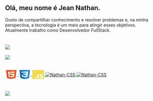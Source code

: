 ## Olá, meu nome é Jean Nathan.
Gosto de compartilhar conhecimento e resolver problemas e, na minha perspectiva, a tecnologia é um meio para atingir esses objetivos. Atualmente trabalho como Desenvolvedor FullStack.

#
![](https://github-readme-streak-stats.herokuapp.com/?user=jean-nathan&theme=tokyonight&hide_border=false)<br/>

<a href="https://github.com/jean-nathan"><img height="196em" src="https://github-readme-stats.vercel.app/api/top-langs/?username=jean-nathan&layout=compact&langs_count=7&theme=tokyonight"/>

<div style="display: inline_block"><br>
  <img align="center" alt="Nathan-HTML" height="30" width="40" src="https://raw.githubusercontent.com/devicons/devicon/master/icons/html5/html5-original.svg">
  <img align="center" alt="Nathan-CSS" height="30" width="40" src="https://raw.githubusercontent.com/devicons/devicon/master/icons/css3/css3-original.svg">
  <img align="center" alt="Nathan-Js" height="30" width="40" src="https://raw.githubusercontent.com/devicons/devicon/master/icons/javascript/javascript-plain.svg">
  <img align="center" alt="Nathan-CSS" height="30" width="40" src="https://cdn.jsdelivr.net/gh/devicons/devicon/icons/vuejs/vuejs-original-wordmark.svg">
  <img align="center" alt="Nathan-CSS" height="30" width="40" src="https://cdn.jsdelivr.net/gh/devicons/devicon/icons/mysql/mysql-original-wordmark.svg">
</div>
          
 #
<div> 
  <a href="https://www.linkedin.com/in/ean-nathan" target="_blank"><img src="https://img.shields.io/badge/-LinkedIn-%230077B5?style=for-the-badge&logo=linkedin&logoColor=white" target="_blank"></a> 
  
</div>
